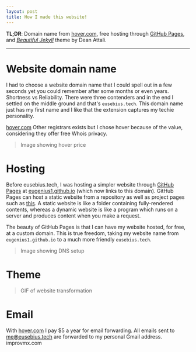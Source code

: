 ```yaml
---
layout: post
title: How I made this website!
---
```


**TL;DR**: Domain name from [hover.com](https://hover.com/Yiflhr2y), free hosting through [GitHub Pages](https://pages.github.com/), and [*Beautiful Jekyll*](http://deanattali.com/beautiful-jekyll/) theme by Dean Attali.

---

# Website domain name

I had to choose a website domain name that I could spell out in a few seconds yet you could remember after some months or even years. Shortness vs Reliability. There were three contenders and in the end I settled on the middle ground and that's `eusebius.tech`. This domain name just has my first name and I like that the extension captures my techie personality.

[hover.com](https://hover.com/Yiflhr2y)
Other registrars exists but I chose hover because of the value, considering they offer free Whois privacy.

> Image showing hover price

# Hosting

Before eusebius.tech, I was hosting a simpler website through [GitHub Pages](https://pages.github.com/) at [eugenius1.github.io](http://eugenius1.github.io) (which now links to this domain). GitHub Pages can host a static website from a repository as well as project pages such as [this](http://eusebius.tech/ee3-rtdsp/). A static website is like a folder containing fully-rendered contents, whereas a dynamic website is like a program which runs on a server and produces content when you make a request.

The beauty of GitHub Pages is that I can have my website hosted, for free, at a custom domain. This is true freedom, taking my website name from `eugenius1.github.io` to a much more friendly `eusebius.tech`.

> Image showing DNS setup

# Theme

> GIF of website transformation

# Email

With [hover.com](https://hover.com/Yiflhr2y) I pay $5 a year for email forwarding. All emails sent to [me@eusebius.tech](mailto:me@eusebius.tech) are forwarded to my personal Gmail address.
improvmx.com

